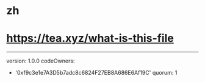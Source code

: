 # zh
# https://tea.xyz/what-is-this-file
---
version: 1.0.0
codeOwners:
  - '0xf9c3e1e7A3D5b7adc8c6824F27EB8A686E6Af19C'
quorum: 1
